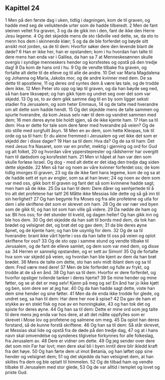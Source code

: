 ## Kapittel 24

1 Men på den første dag i uken, tidlig i dagningen, kom de til graven, og hadde med seg de velluktende urter som de hadde tilberedt.
2 Men de fant steinen veltet fra graven,
3 og da de gikk inn i den, fant de ikke den Herre Jesu legeme.
4 Og det skjedde mens de sto rådville ved dette, se, da sto to menn hos dem i skinnende klær;
5 og da de ble forferdet og bøyde sitt ansikt mot jorden, sa de til dem: Hvorfor søker dere den levende blant de døde?
6 Han er ikke her, han er opstanden; kom i hu hvordan han talte til dere mens han enda var i Galilea, da han sa
7 at Menneskesønnen skulle overgis i syndige menneskers hender og korsfestes og opstå på den tredje dag!
8 Da kom de hans ord i hu.
9 Og de vendte tilbake fra graven, og fortalte alt dette til de elleve og til alle de andre.
10 Det var Maria Magdalena og Johanna og Maria, Jakobs mor, og de andre kvinner med dem. De sa dette til apostlene,
11 og deres ord syntes dem å være løs tale, og de trodde dem ikke.
12 Men Peter sto opp og løp til graven, og da han bøyde seg ned, så han bare liksvøpet; og han gikk hjem og undret seg over det som var skjedd.
13 Og se, to av dem gikk samme dag til en by som ligger seksti stadier fra Jerusalem, og som heter Emmaus,
14 og de talte med hverandre om alt dette som hadde hendt.
15 Og det skjedde mens de talte sammen og spurte hverandre, da kom Jesus selv nær til dem og vandret sammen med dem;
16 men deres øyne ble holdt igjen, så de ikke kjente ham.
17 Han sa til dem: Hva er dette for tale som dere fører med hverandre på veien? Og de sto stille med sorgfullt åsyn.
18 Men en av dem, som hette Kleopas, tok til orde og sa til ham: Er du alene fremmed i Jerusalem og vet ikke det som er skjedd der i disse dager?
19 Han sa til dem: Hva da? Og de sa til ham: Det med Jesus fra Nasaret, som var en profet, mektig i gjerning og ord for Gud og alt folket,
20 og hvordan våre yppersteprester og rådsherrer har overgitt ham til dødsdom og korsfestet ham.
21 Men vi håpet at han var den som skulle forløse Israel. Og dog - med alt dette er det idag den tredje dag siden dette skjedde.
22 Men så har og noen av våre kvinner forferdet oss; de kom tidlig imorges til graven,
23 og da de ikke fant hans legeme, kom de og sa at de hadde sett et syn av engler, som sa at han lever;
24 og noen av dem som var med oss, gikk bort til graven og fant det så som kvinnene hadde sagt; men ham så de ikke.
25 Da sa han til dem: Dere dårer og senhjertede til å tro alt det profetene har talt!
26 Måtte ikke Messias lide dette og så gå inn til sin herlighet?
27 Og han begynte fra Moses og fra alle profetene og utla for dem i alle skriftene det som er skrevet om ham.
28 Og de var nær ved byen som de gikk til, og han lot som han ville gå videre.
29 Da nødde de ham og sa: Bli hos oss; for det stunder til kveld, og dagen heller! Og han gikk inn og ble hos dem.
30 Og det skjedde da han satt til bords med dem, da tok han brødet og velsignet det, og brøt det og gav dem;
31 da ble deres øyne åpnet, og de kjente ham; og han ble usynlig for dem.
32 Og de sa til hverandre: brant ikke vårt hjerte i oss da han talte til oss på veien og oplot skriftene for oss?
33 Og de sto opp i samme stund og vendte tilbake til Jerusalem, og de fant de elleve samlet, og dem som var med dem, og disse sa:
34 Herren er sannelig opstanden, og er sett av Simon!
35 Og de fortalte hva som var skjedd på veien, og hvordan han ble kjent av dem da han brøt brødet.
36 Mens de talte om dette, sto han selv midt iblant dem og sa til dem: Fred være med dere!
37 Men de ble forferdet og fulle av frykt, og trodde at de så en ånd.
38 Og han sa til dem: Hvorfor er dere forferdet, og hvorfor opstiger tvilende tanker i deres hjerte?
39 Se mine hender og mine føtter, og se at det er meg selv! Kjenn på meg og se! En ånd har jo ikke kjøtt og ben, som dere ser at jeg har.
40 Og da han hadde sagt dette, viste han dem sine hender og sine føtter.
41 Men da de enda ikke trodde for glede, og undret seg, sa han til dem: Har dere her noe å spise?
42 Da gav de ham et stykke av en stekt fisk og noe av en honningkake,
43 og han tok det og spiste for deres øyne.
44 Og han sa til dem: Dette er mine ord som jeg talte til dere mens jeg enda var hos dere, at alt det måtte oppfylles som er skrevet i Mose lov og profetene og salmene om meg.
45 Da oplot han deres forstand, så de kunne forstå skriftene.
46 Og han sa til dem: Så står skrevet, at Messias skal lide og opstå fra de døde på den tredje dag,
47 og at i hans navn skal omvendelse og syndenes tilgivelse forkynnes for alle folkeslag, fra Jerusalem av.
48 Dere er vidner om dette.
49 Og jeg sender over dere det som min Far har lovt; men dere skal bli i byen inntil dere blir ikledd kraft fra det høye.
50 Og han førte dem ut imot Betania, og han løftet opp sine hender og velsignet dem;
51 og det skjedde da han velsignet dem, at han skiltes fra dem og ble optatt til himmelen.
52 Og de tilbad ham og vendte tilbake til Jerusalem med stor glede,
53 Og de var alltid i templet og lovet og priste Gud.
